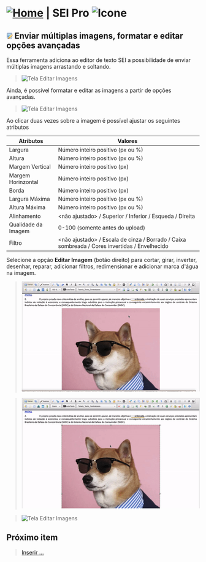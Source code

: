# [![Home](../img/home.png)](../) |  SEI Pro ![Icone](../img/icon-32.png)

## ![SEI Pro Editar Imagens](../img/icon-editarimagens.png) Enviar múltiplas imagens, formatar e editar opções avançadas

Essa ferramenta adiciona ao editor de texto SEI a possibilidade de enviar múltiplas imagens arrastando e soltando.

> ![Tela Editar Imagens](../img/tela-editarimagens.gif) 

Ainda, é possível formatar e editar as imagens a partir de opções avançadas.

> ![Tela Editar Imagens](../img/tela-editarimagens1.gif) 

Ao clicar duas vezes sobre a imagem é possível ajustar os seguintes atributos

| **Atributos** | **Valores** |
| ------------------- | ------------------- |
| Largura | Número inteiro positivo (px ou %) |
| Altura | Número inteiro positivo (px ou %)  |
| Margem Vertical | Número inteiro positivo (px)  |
| Margem Horinzontal | Número inteiro positivo (px)  |
| Borda | Número inteiro positivo (px) |
| Largura Máxima | Número inteiro positivo (px ou %) |
| Altura Máxima | Número inteiro positivo (px ou %) |
| Alinhamento | <não ajustado> / Superior / Inferior / Esqueda / Direita |
| Qualidade da Imagem | 0-100 (somente antes do upload) |
| Filtro | <não ajustado> / Escala de cinza / Borrado / Caixa sombreada / Cores invertidas / Envelhecido |

Selecione a opção **Editar Imagem** (botão direito) para cortar, girar, inverter, desenhar, reparar, adicionar filtros, redimensionar e adicionar marca d'água na imagem.

> ![Tela Editar Imagens](../img/tela-editarimagens2.gif) 


> ![Tela Editar Imagens](../img/tela-editarimagens3.gif) 


> ![Tela Editar Imagens](../img/tela-editarimagens4.gif) 

## Próximo item

> [Inserir ...](../pages/PAGE.md)
